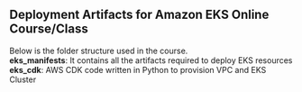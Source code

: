 ## Deployment Artifacts for Amazon EKS Online Course/Class 
Below is the folder structure used in the course. <br>
<b>eks_manifests</b>: It contains all the artifacts required to deploy EKS resources <br>
<b>eks_cdk</b>: AWS CDK code written in Python to provision VPC and EKS Cluster
